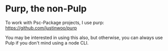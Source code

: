 # Purp, the non-Pulp

To work with Psc-Package projects, I use purp: <https://github.com/justinwoo/purp>

You may be interested in using this also, but otherwise, you can always use Pulp if you don't mind using a node CLI.
